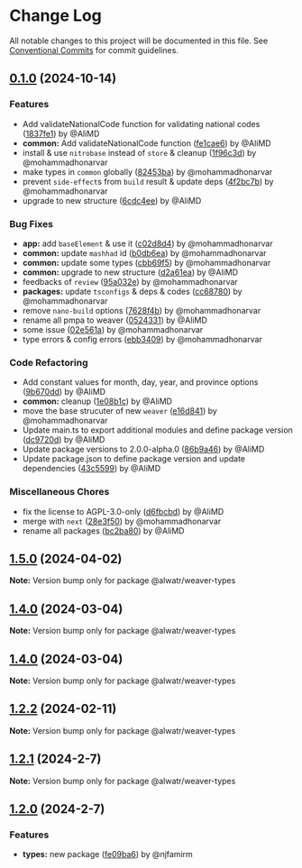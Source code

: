 # Change Log

All notable changes to this project will be documented in this file.
See [Conventional Commits](https://conventionalcommits.org) for commit guidelines.

## [0.1.0](https://github.com/Alwatr/weaver/compare/v1.6.2...v0.1.0) (2024-10-14)

### Features

* Add validateNationalCode function for validating national codes ([1837fe1](https://github.com/Alwatr/weaver/commit/1837fe1184ff9d69d7f09a65f3ce4701275c6288)) by @AliMD
* **common:** Add validateNationalCode function ([fe1cae6](https://github.com/Alwatr/weaver/commit/fe1cae60c503cc993aec3ab9ac2d609afe65c561)) by @AliMD
* install & use `nitrobase` instead of `store` & cleanup ([1f96c3d](https://github.com/Alwatr/weaver/commit/1f96c3d13af0aea2090dd2215068fb976e51cab2)) by @mohammadhonarvar
* make types in `common` globally ([82453ba](https://github.com/Alwatr/weaver/commit/82453ba55e1003499891554b1ee75db0f3c54f14)) by @mohammadhonarvar
* prevent `side-effect`s from `build` result & update deps ([4f2bc7b](https://github.com/Alwatr/weaver/commit/4f2bc7b1a32b4dbadbbc14603d23b04adf33505c)) by @mohammadhonarvar
* upgrade to new structure ([6cdc4ee](https://github.com/Alwatr/weaver/commit/6cdc4eefe1afaa44cddc38e177cf037166528c0f)) by @AliMD

### Bug Fixes

* **app:** add `baseElement` & use it ([c02d8d4](https://github.com/Alwatr/weaver/commit/c02d8d470a7fec0b3ff31e1f3c6823f68671f0a1)) by @mohammadhonarvar
* **common:** update `mashhad` id ([b0db6ea](https://github.com/Alwatr/weaver/commit/b0db6ea5db42f2726192a62285f92ae677d9b8d0)) by @mohammadhonarvar
* **common:** update some types ([cbb69f5](https://github.com/Alwatr/weaver/commit/cbb69f582387255a7294bce48a7eee5a5e21bbeb)) by @mohammadhonarvar
* **common:** upgrade to new structure ([d2a61ea](https://github.com/Alwatr/weaver/commit/d2a61eab01d0b6c525c981bcc3d3bf5a04b90eb2)) by @AliMD
* feedbacks of `review` ([95a032e](https://github.com/Alwatr/weaver/commit/95a032e815a0e7962494f23bf30ffe672470f17c)) by @mohammadhonarvar
* **packages:** update `tsconfigs` & deps & codes ([cc68780](https://github.com/Alwatr/weaver/commit/cc687801a785e51112246eae932065821238f44e)) by @mohammadhonarvar
* remove `nano-build` options ([7628f4b](https://github.com/Alwatr/weaver/commit/7628f4b1aedb63c683e96a8de77722384359d7e6)) by @mohammadhonarvar
* rename all pmpa to weaver ([0524331](https://github.com/Alwatr/weaver/commit/052433184af7d2b0e835a810970c79ab008d71c4)) by @AliMD
* some issue ([02e561a](https://github.com/Alwatr/weaver/commit/02e561a7cd47da9796d18c8efcf4d46656f1e577)) by @mohammadhonarvar
* type errors & config errors ([ebb3409](https://github.com/Alwatr/weaver/commit/ebb340910cc065dbccb28bdd552fc4ea53fb4646)) by @mohammadhonarvar

### Code Refactoring

* Add constant values for month, day, year, and province options ([9b670dd](https://github.com/Alwatr/weaver/commit/9b670dd59163f99019ec3f24defc23e6bf7d18a5)) by @AliMD
* **common:** cleanup ([1e08b1c](https://github.com/Alwatr/weaver/commit/1e08b1cdfd3abb7111da858b7793b36d8de8b614)) by @AliMD
* move the base strucuter of new `weaver` ([e16d841](https://github.com/Alwatr/weaver/commit/e16d841d40e44834ee2cfc8a8eeca2714e00e6a3)) by @mohammadhonarvar
* Update main.ts to export additional modules and define package version ([dc9720d](https://github.com/Alwatr/weaver/commit/dc9720d8ee03439f1bcbb58dc9fcabfa5fcdf0aa)) by @AliMD
* Update package versions to 2.0.0-alpha.0 ([86b9a46](https://github.com/Alwatr/weaver/commit/86b9a4622d57c179227bfde80f555707c816b7eb)) by @AliMD
* Update package.json to define package version and update dependencies ([43c5599](https://github.com/Alwatr/weaver/commit/43c55994713cd0a72fbc3404d9e08388e7a38a21)) by @AliMD

### Miscellaneous Chores

* fix the license to AGPL-3.0-only ([d6fbcbd](https://github.com/Alwatr/weaver/commit/d6fbcbd2360260e0c4b0feda6975e20f0fd1779b)) by @AliMD
* merge with `next` ([28e3f50](https://github.com/Alwatr/weaver/commit/28e3f50548b237aaaaf660eb7ba009f9525a49cf)) by @mohammadhonarvar
* rename all packages ([bc2ba80](https://github.com/Alwatr/weaver/commit/bc2ba80c9ae1cc9bfbb66d7ba1ae512bff73bf42)) by @AliMD

## [1.5.0](https://github.com/Alwatr/weaver/compare/v1.3.0...v1.5.0) (2024-04-02)

**Note:** Version bump only for package @alwatr/weaver-types

## [1.4.0](https://github.com/Alwatr/weaver/compare/v1.3.0...v1.4.0) (2024-03-04)

**Note:** Version bump only for package @alwatr/weaver-types

## [1.4.0](https://github.com/Alwatr/weaver/compare/v1.3.0...v1.4.0) (2024-03-04)

**Note:** Version bump only for package @alwatr/weaver-types

## [1.2.2](https://github.com/Alwatr/weaver/compare/v1.2.1...v1.2.2) (2024-02-11)

**Note:** Version bump only for package @alwatr/weaver-types

## [1.2.1](https://github.com/Alwatr/weaver/compare/v1.2.0...v1.2.1) (2024-2-7)

**Note:** Version bump only for package @alwatr/weaver-types

## [1.2.0](https://github.com/Alwatr/weaver/compare/v1.1.2...v1.2.0) (2024-2-7)

### Features

* **types:** new package ([fe09ba6](https://github.com/Alwatr/weaver/commit/fe09ba61bc554eb5f595297fcd2bb9e313f6d646)) by @njfamirm
